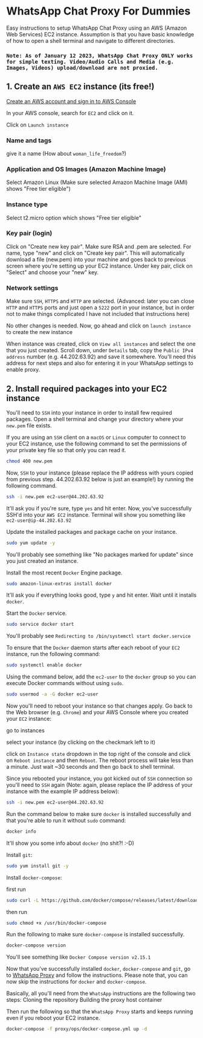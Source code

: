 # WhatsApp Chat Proxy For Dummies
Easy instructions to setup WhatsApp Chat Proxy using an AWS (Amazon Web Services) EC2 instance. Assumption is that you have basic knowledge of how to open a shell terminal and navigate to different directories. 


### `Note: As of January 12 2023, WhatsApp Chat Proxy ONLY works for simple texting. Video/Audio Calls and Media (e.g. Images, Videos) upload/download are not proxied.`


## 1. Create an `AWS EC2` instance (its free!)

[Create an AWS account and sign in to AWS Console](https://aws.amazon.com/console/)

In your AWS console, search for `EC2` and click on it.
 
Click on `Launch instance`

### Name and tags
give it a name (How about `woman_life_freedom`?)

### Application and OS Images (Amazon Machine Image)
Select Amazon Linux (Make sure selected Amazon Machine Image (AMI) shows "Free tier eligible")

### Instance type
Select t2.micro option which shows "Free tier eligible"

### Key pair (login)
Click on "Create new key pair". Make sure RSA and .pem are selected. For name, type "new" and click on "Create key pair". This will automatically download a file (new.pem) into your machine and goes back to previous screen where you're setting up your EC2 instance. Under key pair, click on "Select" and choose your "new" key. 

### Network settings
Make sure `SSH`, `HTTPS` and `HTTP` are selected. (Advanced: later you can close `HTTP` and `HTTPS` ports and just open a `5222` port in your instance, but in order not to make things complicated I have not included that instructions here)

No other changes is needed. Now, go ahead and click on `launch instance` to create the new instance

When instance was created, click on `View all instances` and select the one that you just created. Scroll down, under `Details` tab, copy the `Public IPv4 address` number (e.g. 44.202.63.92) and save it somewhere. You'll need this address for next steps and also for entering it in your WhatsApp settings to enable proxy. 

## 2. Install required packages into your EC2 instance

You'll need to `SSH` into your instance in order to install few required packages. 
Open a shell terminal and change your directory where your `new.pem` file exists. 

If you are using an `SSH` client on a `macOS` or `Linux` computer to connect to your EC2 instance, use the following command to set the permissions of your private key file so that only you can read it.

```bash
chmod 400 new.pem
```

Now, `SSH` to your instance (please replace the IP address with yours copied from previous step. 44.202.63.92 below is just an example!) by running the following command.

```bash
ssh -i new.pem ec2-user@44.202.63.92
```
It'll ask you if you're sure, type `yes` and hit enter. Now, you've successfully SSH'd into your `AWS EC2` instance. Terminal will show you something like `ec2-user@ip-44.202.63.92`


Update the installed packages and package cache on your instance.
```bash
sudo yum update -y
```
You'll probably see something like "No packages marked for update" since you just created an instance. 

Install the most recent `Docker` Engine package.
```bash
sudo amazon-linux-extras install docker
```
It'll ask you if everything looks good, type `y` and hit enter. Wait until it installs `docker`.

Start the `Docker` service.
```bash
sudo service docker start
```
You'll probably see `Redirecting to /bin/systemctl start docker.service`

To ensure that the `Docker` daemon starts after each reboot of your `EC2` instance, run the following command:
```bash
sudo systemctl enable docker
```

Using the command below, add the `ec2-user` to the `docker` group so you can execute Docker commands without using `sudo`.
```bash
sudo usermod -a -G docker ec2-user
```

Now you'll need to reboot your instance so that changes apply. Go back to the Web browser (e.g. `Chrome`) and your AWS Console where you created your `EC2` instance:

go to instances

select your instance (by clicking on the checkmark left to it)

click on `Instance state` dropdown in the top right of the console and click on `Reboot instance` and then `Reboot`. The reboot process will take less than a minute. Just wait ~30 seconds and then go back to shell terminal.

Since you rebooted your instance, you got kicked out of `SSH` connection so you'll need to `SSH` again (Note: again, please replace the IP address of your instance with the example IP address below):
```bash
ssh -i new.pem ec2-user@44.202.63.92
```

Run the command below to make sure `docker` is installed successfully and that you're able to run it without `sudo` command:
```bash
docker info
```
It'll show you some info about `docker` (no shit?! :-D) 

Install `git`:
```bash
sudo yum install git -y
```

Install `docker-compose`:

first run 
```bash
sudo curl -L https://github.com/docker/compose/releases/latest/download/docker-compose-$(uname -s)-$(uname -m) -o /usr/bin/docker-compose
```

then run
```bash
sudo chmod +x /usr/bin/docker-compose
```

Run the following to make sure `docker-compose` is installed successfully.
```bash
docker-compose version
```
You'll see something like `Docker Compose version v2.15.1`


Now that you've successfully installed `docker`, `docker-compose` and `git`, go to [WhatsApp Proxy](https://github.com/WhatsApp/proxy) and follow the instructions. Please note that, you can now skip the instructions for `docker` and `docker-compose`. 

Basically, all you'll need from the `WhatsApp` instructions are the following two steps:
Cloning the repository
Building the proxy host container 

Then run the following so that the `WhatsApp Proxy` starts and keeps running even if you reboot your EC2 instance.
```bash
docker-compose -f proxy/ops/docker-compose.yml up -d
```


